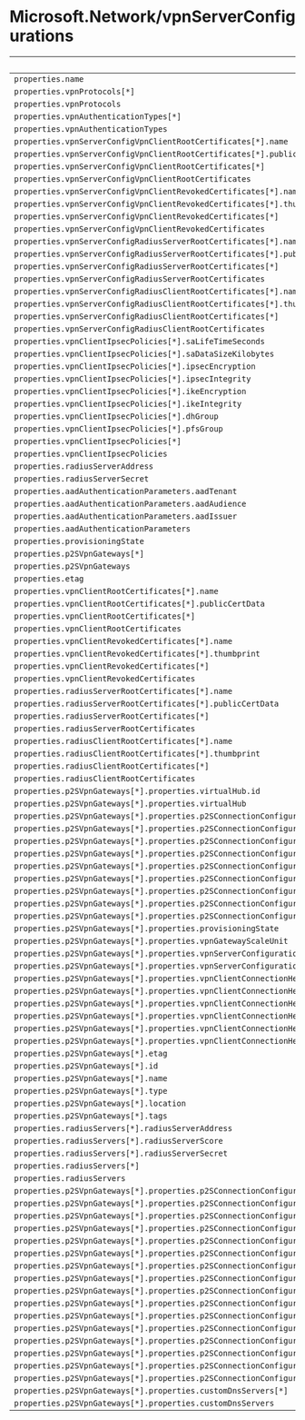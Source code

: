 # Microsoft.Network/vpnServerConfigurations

| Default Path | Alias |
|---|---|
| `properties.name` | `Microsoft.Network/vpnServerConfigurations/name` |
| `properties.vpnProtocols[*]` | `Microsoft.Network/vpnServerConfigurations/vpnProtocols[*]` |
| `properties.vpnProtocols` | `Microsoft.Network/vpnServerConfigurations/vpnProtocols` |
| `properties.vpnAuthenticationTypes[*]` | `Microsoft.Network/vpnServerConfigurations/vpnAuthenticationTypes[*]` |
| `properties.vpnAuthenticationTypes` | `Microsoft.Network/vpnServerConfigurations/vpnAuthenticationTypes` |
| `properties.vpnServerConfigVpnClientRootCertificates[*].name` | `Microsoft.Network/vpnServerConfigurations/vpnServerConfigVpnClientRootCertificates[*].name` |
| `properties.vpnServerConfigVpnClientRootCertificates[*].publicCertData` | `Microsoft.Network/vpnServerConfigurations/vpnServerConfigVpnClientRootCertificates[*].publicCertData` |
| `properties.vpnServerConfigVpnClientRootCertificates[*]` | `Microsoft.Network/vpnServerConfigurations/vpnServerConfigVpnClientRootCertificates[*]` |
| `properties.vpnServerConfigVpnClientRootCertificates` | `Microsoft.Network/vpnServerConfigurations/vpnServerConfigVpnClientRootCertificates` |
| `properties.vpnServerConfigVpnClientRevokedCertificates[*].name` | `Microsoft.Network/vpnServerConfigurations/vpnServerConfigVpnClientRevokedCertificates[*].name` |
| `properties.vpnServerConfigVpnClientRevokedCertificates[*].thumbprint` | `Microsoft.Network/vpnServerConfigurations/vpnServerConfigVpnClientRevokedCertificates[*].thumbprint` |
| `properties.vpnServerConfigVpnClientRevokedCertificates[*]` | `Microsoft.Network/vpnServerConfigurations/vpnServerConfigVpnClientRevokedCertificates[*]` |
| `properties.vpnServerConfigVpnClientRevokedCertificates` | `Microsoft.Network/vpnServerConfigurations/vpnServerConfigVpnClientRevokedCertificates` |
| `properties.vpnServerConfigRadiusServerRootCertificates[*].name` | `Microsoft.Network/vpnServerConfigurations/vpnServerConfigRadiusServerRootCertificates[*].name` |
| `properties.vpnServerConfigRadiusServerRootCertificates[*].publicCertData` | `Microsoft.Network/vpnServerConfigurations/vpnServerConfigRadiusServerRootCertificates[*].publicCertData` |
| `properties.vpnServerConfigRadiusServerRootCertificates[*]` | `Microsoft.Network/vpnServerConfigurations/vpnServerConfigRadiusServerRootCertificates[*]` |
| `properties.vpnServerConfigRadiusServerRootCertificates` | `Microsoft.Network/vpnServerConfigurations/vpnServerConfigRadiusServerRootCertificates` |
| `properties.vpnServerConfigRadiusClientRootCertificates[*].name` | `Microsoft.Network/vpnServerConfigurations/vpnServerConfigRadiusClientRootCertificates[*].name` |
| `properties.vpnServerConfigRadiusClientRootCertificates[*].thumbprint` | `Microsoft.Network/vpnServerConfigurations/vpnServerConfigRadiusClientRootCertificates[*].thumbprint` |
| `properties.vpnServerConfigRadiusClientRootCertificates[*]` | `Microsoft.Network/vpnServerConfigurations/vpnServerConfigRadiusClientRootCertificates[*]` |
| `properties.vpnServerConfigRadiusClientRootCertificates` | `Microsoft.Network/vpnServerConfigurations/vpnServerConfigRadiusClientRootCertificates` |
| `properties.vpnClientIpsecPolicies[*].saLifeTimeSeconds` | `Microsoft.Network/vpnServerConfigurations/vpnClientIpsecPolicies[*].saLifeTimeSeconds` |
| `properties.vpnClientIpsecPolicies[*].saDataSizeKilobytes` | `Microsoft.Network/vpnServerConfigurations/vpnClientIpsecPolicies[*].saDataSizeKilobytes` |
| `properties.vpnClientIpsecPolicies[*].ipsecEncryption` | `Microsoft.Network/vpnServerConfigurations/vpnClientIpsecPolicies[*].ipsecEncryption` |
| `properties.vpnClientIpsecPolicies[*].ipsecIntegrity` | `Microsoft.Network/vpnServerConfigurations/vpnClientIpsecPolicies[*].ipsecIntegrity` |
| `properties.vpnClientIpsecPolicies[*].ikeEncryption` | `Microsoft.Network/vpnServerConfigurations/vpnClientIpsecPolicies[*].ikeEncryption` |
| `properties.vpnClientIpsecPolicies[*].ikeIntegrity` | `Microsoft.Network/vpnServerConfigurations/vpnClientIpsecPolicies[*].ikeIntegrity` |
| `properties.vpnClientIpsecPolicies[*].dhGroup` | `Microsoft.Network/vpnServerConfigurations/vpnClientIpsecPolicies[*].dhGroup` |
| `properties.vpnClientIpsecPolicies[*].pfsGroup` | `Microsoft.Network/vpnServerConfigurations/vpnClientIpsecPolicies[*].pfsGroup` |
| `properties.vpnClientIpsecPolicies[*]` | `Microsoft.Network/vpnServerConfigurations/vpnClientIpsecPolicies[*]` |
| `properties.vpnClientIpsecPolicies` | `Microsoft.Network/vpnServerConfigurations/vpnClientIpsecPolicies` |
| `properties.radiusServerAddress` | `Microsoft.Network/vpnServerConfigurations/radiusServerAddress` |
| `properties.radiusServerSecret` | `Microsoft.Network/vpnServerConfigurations/radiusServerSecret` |
| `properties.aadAuthenticationParameters.aadTenant` | `Microsoft.Network/vpnServerConfigurations/aadAuthenticationParameters.aadTenant` |
| `properties.aadAuthenticationParameters.aadAudience` | `Microsoft.Network/vpnServerConfigurations/aadAuthenticationParameters.aadAudience` |
| `properties.aadAuthenticationParameters.aadIssuer` | `Microsoft.Network/vpnServerConfigurations/aadAuthenticationParameters.aadIssuer` |
| `properties.aadAuthenticationParameters` | `Microsoft.Network/vpnServerConfigurations/aadAuthenticationParameters` |
| `properties.provisioningState` | `Microsoft.Network/vpnServerConfigurations/provisioningState` |
| `properties.p2SVpnGateways[*]` | `Microsoft.Network/vpnServerConfigurations/p2SVpnGateways[*]` |
| `properties.p2SVpnGateways` | `Microsoft.Network/vpnServerConfigurations/p2SVpnGateways` |
| `properties.etag` | `Microsoft.Network/vpnServerConfigurations/etag` |
| `properties.vpnClientRootCertificates[*].name` | `Microsoft.Network/vpnServerConfigurations/vpnClientRootCertificates[*].name` |
| `properties.vpnClientRootCertificates[*].publicCertData` | `Microsoft.Network/vpnServerConfigurations/vpnClientRootCertificates[*].publicCertData` |
| `properties.vpnClientRootCertificates[*]` | `Microsoft.Network/vpnServerConfigurations/vpnClientRootCertificates[*]` |
| `properties.vpnClientRootCertificates` | `Microsoft.Network/vpnServerConfigurations/vpnClientRootCertificates` |
| `properties.vpnClientRevokedCertificates[*].name` | `Microsoft.Network/vpnServerConfigurations/vpnClientRevokedCertificates[*].name` |
| `properties.vpnClientRevokedCertificates[*].thumbprint` | `Microsoft.Network/vpnServerConfigurations/vpnClientRevokedCertificates[*].thumbprint` |
| `properties.vpnClientRevokedCertificates[*]` | `Microsoft.Network/vpnServerConfigurations/vpnClientRevokedCertificates[*]` |
| `properties.vpnClientRevokedCertificates` | `Microsoft.Network/vpnServerConfigurations/vpnClientRevokedCertificates` |
| `properties.radiusServerRootCertificates[*].name` | `Microsoft.Network/vpnServerConfigurations/radiusServerRootCertificates[*].name` |
| `properties.radiusServerRootCertificates[*].publicCertData` | `Microsoft.Network/vpnServerConfigurations/radiusServerRootCertificates[*].publicCertData` |
| `properties.radiusServerRootCertificates[*]` | `Microsoft.Network/vpnServerConfigurations/radiusServerRootCertificates[*]` |
| `properties.radiusServerRootCertificates` | `Microsoft.Network/vpnServerConfigurations/radiusServerRootCertificates` |
| `properties.radiusClientRootCertificates[*].name` | `Microsoft.Network/vpnServerConfigurations/radiusClientRootCertificates[*].name` |
| `properties.radiusClientRootCertificates[*].thumbprint` | `Microsoft.Network/vpnServerConfigurations/radiusClientRootCertificates[*].thumbprint` |
| `properties.radiusClientRootCertificates[*]` | `Microsoft.Network/vpnServerConfigurations/radiusClientRootCertificates[*]` |
| `properties.radiusClientRootCertificates` | `Microsoft.Network/vpnServerConfigurations/radiusClientRootCertificates` |
| `properties.p2SVpnGateways[*].properties.virtualHub.id` | `Microsoft.Network/vpnServerConfigurations/p2SVpnGateways[*].virtualHub.id` |
| `properties.p2SVpnGateways[*].properties.virtualHub` | `Microsoft.Network/vpnServerConfigurations/p2SVpnGateways[*].virtualHub` |
| `properties.p2SVpnGateways[*].properties.p2SConnectionConfigurations[*].properties.vpnClientAddressPool.addressPrefixes[*]` | `Microsoft.Network/vpnServerConfigurations/p2SVpnGateways[*].p2SConnectionConfigurations[*].vpnClientAddressPool.addressPrefixes[*]` |
| `properties.p2SVpnGateways[*].properties.p2SConnectionConfigurations[*].properties.vpnClientAddressPool.addressPrefixes` | `Microsoft.Network/vpnServerConfigurations/p2SVpnGateways[*].p2SConnectionConfigurations[*].vpnClientAddressPool.addressPrefixes` |
| `properties.p2SVpnGateways[*].properties.p2SConnectionConfigurations[*].properties.vpnClientAddressPool` | `Microsoft.Network/vpnServerConfigurations/p2SVpnGateways[*].p2SConnectionConfigurations[*].vpnClientAddressPool` |
| `properties.p2SVpnGateways[*].properties.p2SConnectionConfigurations[*].properties.provisioningState` | `Microsoft.Network/vpnServerConfigurations/p2SVpnGateways[*].p2SConnectionConfigurations[*].provisioningState` |
| `properties.p2SVpnGateways[*].properties.p2SConnectionConfigurations[*].name` | `Microsoft.Network/vpnServerConfigurations/p2SVpnGateways[*].p2SConnectionConfigurations[*].name` |
| `properties.p2SVpnGateways[*].properties.p2SConnectionConfigurations[*].etag` | `Microsoft.Network/vpnServerConfigurations/p2SVpnGateways[*].p2SConnectionConfigurations[*].etag` |
| `properties.p2SVpnGateways[*].properties.p2SConnectionConfigurations[*]` | `Microsoft.Network/vpnServerConfigurations/p2SVpnGateways[*].p2SConnectionConfigurations[*]` |
| `properties.p2SVpnGateways[*].properties.p2SConnectionConfigurations` | `Microsoft.Network/vpnServerConfigurations/p2SVpnGateways[*].p2SConnectionConfigurations` |
| `properties.p2SVpnGateways[*].properties.p2SConnectionConfigurations[*].id` | `Microsoft.Network/vpnServerConfigurations/p2SVpnGateways[*].p2SConnectionConfigurations[*].id` |
| `properties.p2SVpnGateways[*].properties.provisioningState` | `Microsoft.Network/vpnServerConfigurations/p2SVpnGateways[*].provisioningState` |
| `properties.p2SVpnGateways[*].properties.vpnGatewayScaleUnit` | `Microsoft.Network/vpnServerConfigurations/p2SVpnGateways[*].vpnGatewayScaleUnit` |
| `properties.p2SVpnGateways[*].properties.vpnServerConfiguration.id` | `Microsoft.Network/vpnServerConfigurations/p2SVpnGateways[*].vpnServerConfiguration.id` |
| `properties.p2SVpnGateways[*].properties.vpnServerConfiguration` | `Microsoft.Network/vpnServerConfigurations/p2SVpnGateways[*].vpnServerConfiguration` |
| `properties.p2SVpnGateways[*].properties.vpnClientConnectionHealth.totalIngressBytesTransferred` | `Microsoft.Network/vpnServerConfigurations/p2SVpnGateways[*].vpnClientConnectionHealth.totalIngressBytesTransferred` |
| `properties.p2SVpnGateways[*].properties.vpnClientConnectionHealth.totalEgressBytesTransferred` | `Microsoft.Network/vpnServerConfigurations/p2SVpnGateways[*].vpnClientConnectionHealth.totalEgressBytesTransferred` |
| `properties.p2SVpnGateways[*].properties.vpnClientConnectionHealth.vpnClientConnectionsCount` | `Microsoft.Network/vpnServerConfigurations/p2SVpnGateways[*].vpnClientConnectionHealth.vpnClientConnectionsCount` |
| `properties.p2SVpnGateways[*].properties.vpnClientConnectionHealth.allocatedIpAddresses[*]` | `Microsoft.Network/vpnServerConfigurations/p2SVpnGateways[*].vpnClientConnectionHealth.allocatedIpAddresses[*]` |
| `properties.p2SVpnGateways[*].properties.vpnClientConnectionHealth.allocatedIpAddresses` | `Microsoft.Network/vpnServerConfigurations/p2SVpnGateways[*].vpnClientConnectionHealth.allocatedIpAddresses` |
| `properties.p2SVpnGateways[*].properties.vpnClientConnectionHealth` | `Microsoft.Network/vpnServerConfigurations/p2SVpnGateways[*].vpnClientConnectionHealth` |
| `properties.p2SVpnGateways[*].etag` | `Microsoft.Network/vpnServerConfigurations/p2SVpnGateways[*].etag` |
| `properties.p2SVpnGateways[*].id` | `Microsoft.Network/vpnServerConfigurations/p2SVpnGateways[*].id` |
| `properties.p2SVpnGateways[*].name` | `Microsoft.Network/vpnServerConfigurations/p2SVpnGateways[*].name` |
| `properties.p2SVpnGateways[*].type` | `Microsoft.Network/vpnServerConfigurations/p2SVpnGateways[*].type` |
| `properties.p2SVpnGateways[*].location` | `Microsoft.Network/vpnServerConfigurations/p2SVpnGateways[*].location` |
| `properties.p2SVpnGateways[*].tags` | `Microsoft.Network/vpnServerConfigurations/p2SVpnGateways[*].tags` |
| `properties.radiusServers[*].radiusServerAddress` | `Microsoft.Network/vpnServerConfigurations/radiusServers[*].radiusServerAddress` |
| `properties.radiusServers[*].radiusServerScore` | `Microsoft.Network/vpnServerConfigurations/radiusServers[*].radiusServerScore` |
| `properties.radiusServers[*].radiusServerSecret` | `Microsoft.Network/vpnServerConfigurations/radiusServers[*].radiusServerSecret` |
| `properties.radiusServers[*]` | `Microsoft.Network/vpnServerConfigurations/radiusServers[*]` |
| `properties.radiusServers` | `Microsoft.Network/vpnServerConfigurations/radiusServers` |
| `properties.p2SVpnGateways[*].properties.p2SConnectionConfigurations[*].properties.routingConfiguration.associatedRouteTable.id` | `Microsoft.Network/vpnServerConfigurations/p2SVpnGateways[*].p2SConnectionConfigurations[*].routingConfiguration.associatedRouteTable.id` |
| `properties.p2SVpnGateways[*].properties.p2SConnectionConfigurations[*].properties.routingConfiguration.associatedRouteTable` | `Microsoft.Network/vpnServerConfigurations/p2SVpnGateways[*].p2SConnectionConfigurations[*].routingConfiguration.associatedRouteTable` |
| `properties.p2SVpnGateways[*].properties.p2SConnectionConfigurations[*].properties.routingConfiguration.propagatedRouteTables.labels[*]` | `Microsoft.Network/vpnServerConfigurations/p2SVpnGateways[*].p2SConnectionConfigurations[*].routingConfiguration.propagatedRouteTables.labels[*]` |
| `properties.p2SVpnGateways[*].properties.p2SConnectionConfigurations[*].properties.routingConfiguration.propagatedRouteTables.labels` | `Microsoft.Network/vpnServerConfigurations/p2SVpnGateways[*].p2SConnectionConfigurations[*].routingConfiguration.propagatedRouteTables.labels` |
| `properties.p2SVpnGateways[*].properties.p2SConnectionConfigurations[*].properties.routingConfiguration.propagatedRouteTables.ids[*].id` | `Microsoft.Network/vpnServerConfigurations/p2SVpnGateways[*].p2SConnectionConfigurations[*].routingConfiguration.propagatedRouteTables.ids[*].id` |
| `properties.p2SVpnGateways[*].properties.p2SConnectionConfigurations[*].properties.routingConfiguration.propagatedRouteTables.ids[*]` | `Microsoft.Network/vpnServerConfigurations/p2SVpnGateways[*].p2SConnectionConfigurations[*].routingConfiguration.propagatedRouteTables.ids[*]` |
| `properties.p2SVpnGateways[*].properties.p2SConnectionConfigurations[*].properties.routingConfiguration.propagatedRouteTables.ids` | `Microsoft.Network/vpnServerConfigurations/p2SVpnGateways[*].p2SConnectionConfigurations[*].routingConfiguration.propagatedRouteTables.ids` |
| `properties.p2SVpnGateways[*].properties.p2SConnectionConfigurations[*].properties.routingConfiguration.propagatedRouteTables` | `Microsoft.Network/vpnServerConfigurations/p2SVpnGateways[*].p2SConnectionConfigurations[*].routingConfiguration.propagatedRouteTables` |
| `properties.p2SVpnGateways[*].properties.p2SConnectionConfigurations[*].properties.routingConfiguration.vnetRoutes.staticRoutes[*].name` | `Microsoft.Network/vpnServerConfigurations/p2SVpnGateways[*].p2SConnectionConfigurations[*].routingConfiguration.vnetRoutes.staticRoutes[*].name` |
| `properties.p2SVpnGateways[*].properties.p2SConnectionConfigurations[*].properties.routingConfiguration.vnetRoutes.staticRoutes[*].addressPrefixes[*]` | `Microsoft.Network/vpnServerConfigurations/p2SVpnGateways[*].p2SConnectionConfigurations[*].routingConfiguration.vnetRoutes.staticRoutes[*].addressPrefixes[*]` |
| `properties.p2SVpnGateways[*].properties.p2SConnectionConfigurations[*].properties.routingConfiguration.vnetRoutes.staticRoutes[*].addressPrefixes` | `Microsoft.Network/vpnServerConfigurations/p2SVpnGateways[*].p2SConnectionConfigurations[*].routingConfiguration.vnetRoutes.staticRoutes[*].addressPrefixes` |
| `properties.p2SVpnGateways[*].properties.p2SConnectionConfigurations[*].properties.routingConfiguration.vnetRoutes.staticRoutes[*].nextHopIpAddress` | `Microsoft.Network/vpnServerConfigurations/p2SVpnGateways[*].p2SConnectionConfigurations[*].routingConfiguration.vnetRoutes.staticRoutes[*].nextHopIpAddress` |
| `properties.p2SVpnGateways[*].properties.p2SConnectionConfigurations[*].properties.routingConfiguration.vnetRoutes.staticRoutes[*]` | `Microsoft.Network/vpnServerConfigurations/p2SVpnGateways[*].p2SConnectionConfigurations[*].routingConfiguration.vnetRoutes.staticRoutes[*]` |
| `properties.p2SVpnGateways[*].properties.p2SConnectionConfigurations[*].properties.routingConfiguration.vnetRoutes.staticRoutes` | `Microsoft.Network/vpnServerConfigurations/p2SVpnGateways[*].p2SConnectionConfigurations[*].routingConfiguration.vnetRoutes.staticRoutes` |
| `properties.p2SVpnGateways[*].properties.p2SConnectionConfigurations[*].properties.routingConfiguration.vnetRoutes` | `Microsoft.Network/vpnServerConfigurations/p2SVpnGateways[*].p2SConnectionConfigurations[*].routingConfiguration.vnetRoutes` |
| `properties.p2SVpnGateways[*].properties.p2SConnectionConfigurations[*].properties.routingConfiguration` | `Microsoft.Network/vpnServerConfigurations/p2SVpnGateways[*].p2SConnectionConfigurations[*].routingConfiguration` |
| `properties.p2SVpnGateways[*].properties.customDnsServers[*]` | `Microsoft.Network/vpnServerConfigurations/p2SVpnGateways[*].customDnsServers[*]` |
| `properties.p2SVpnGateways[*].properties.customDnsServers` | `Microsoft.Network/vpnServerConfigurations/p2SVpnGateways[*].customDnsServers` |

